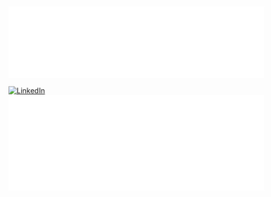 <div align="center">
    <img src="example.svg" width="700" alt="css-in-readme">
</div>

[![LinkedIn](linkedin-badge.svg)](https://www.linkedin.com/in/alvaro-salis/)
[![LinkedIn](email-badge.svg)](mailto:contacto@alvaro.salis.com)




